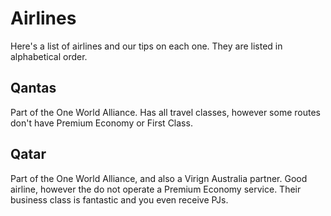 # Airlines

Here's a list of airlines and our tips on each one. They are listed in alphabetical order.

## Qantas

Part of the One World Alliance. Has all travel classes, however some routes don't have Premium Economy or First Class.

## Qatar

Part of the One World Alliance, and also a Virign Australia partner. Good airline, however the do not operate a Premium Economy service. Their business class is fantastic and you even receive PJs.
